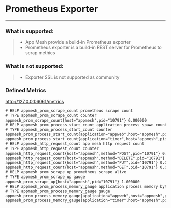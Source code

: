 # Prometheus Exporter

------

### What is supported:

> * App Mesh provide a build-in Prometheus exporter
> * Prometheus exporter is a build-in REST server for Prometheus to scrap methics

### What is **not** supported:
> * Exporter SSL is not supported as community

### Defined Metrics
http://127.0.0.1:6061/metrics
```html
# HELP appmesh_prom_scrape_count prometheus scrape count
# TYPE appmesh_prom_scrape_count counter
appmesh_prom_scrape_count{host="appmesh",pid="10791"} 6.000000
# HELP appmesh_prom_process_start_count application process spawn count
# TYPE appmesh_prom_process_start_count counter
appmesh_prom_process_start_count{application="appweb",host="appmesh",pid="10791"} 1.000000
appmesh_prom_process_start_count{application="timer",host="appmesh",pid="10791"} 0.000000
# HELP appmesh_http_request_count app mesh http request count
# TYPE appmesh_http_request_count counter
appmesh_http_request_count{host="appmesh",method="POST",pid="10791"} 0.000000
appmesh_http_request_count{host="appmesh",method="DELETE",pid="10791"} 0.000000
appmesh_http_request_count{host="appmesh",method="PUT",pid="10791"} 0.000000
appmesh_http_request_count{host="appmesh",method="GET",pid="10791"} 0.000000
# HELP appmesh_prom_scrape_up prometheus scrape alive
# TYPE appmesh_prom_scrape_up gauge
appmesh_prom_scrape_up{host="appmesh",pid="10791"} 1.000000
# HELP appmesh_prom_process_memory_gauge application process memory bytes
# TYPE appmesh_prom_process_memory_gauge gauge
appmesh_prom_process_memory_gauge{application="appweb",host="appmesh",pid="10791"} 3268759.000000
appmesh_prom_process_memory_gauge{application="timer",host="appmesh",pid="10791"} 0.000000
```